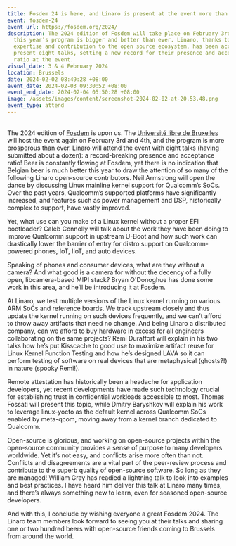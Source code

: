 ```yaml
---
title: Fosdem 24 is here, and Linaro is present at the event more than ever
event: fosdem-24
event_url: https://fosdem.org/2024/
description: The 2024 edition of Fosdem will take place on February 3rd-4th and
  this year’s program is bigger and better than ever. Linaro, thanks to its deep
  expertise and contribution to the open source ecosystem, has been accepted to
  present eight talks, setting a new record for their presence and acceptance
  ratio at the event.
visual_date: 3 & 4 February 2024
location: Brussels
date: 2024-02-02 08:49:28 +08:00
event_date: 2024-02-03 09:30:52 +08:00
event_end_date: 2024-02-04 05:50:28 +08:00
image: /assets/images/content/screenshot-2024-02-02-at-20.53.48.png
event_type: attend
---
```

\
The 2024 edition of [Fosdem](https://fosdem.org/2024/) is upon us. The [Université libre de Bruxelles](https://fosdem.org/2024/practical/transportation/) will host the event again on February 3rd and 4th, and the program is more prosperous than ever. Linaro will attend the event with eight talks (having submitted about a dozen): a record-breaking presence and acceptance ratio! Beer is constantly flowing at Fosdem, yet there is no indication that Belgian beer is much better this year to draw the attention of so many of the following Linaro open-source contributors. Neil Armstrong will open the dance by discussing Linux mainline kernel support for Qualcomm’s SoCs. Over the past years, Qualcomm’s supported platforms have significantly increased, and features such as power management and DSP, historically complex to support, have vastly improved. 

Yet, what use can you make of a Linux kernel without a proper EFI bootloader? Caleb Connolly will talk about the work they have been doing to improve Qualcomm support in upstream U-Boot and how such work can drastically lower the barrier of entry for distro support on Qualcomm-powered phones, IoT, IIoT, and auto devices.

Speaking of phones and consumer devices, what are they without a camera? And what good is a camera for without the decency of a fully open, libcamera-based MIPI stack? Bryan O'Donoghue has done some work in this area, and he’ll be introducing it at Fosdem.

At Linaro, we test multiple versions of the Linux kernel running on various ARM SoCs and reference boards. We track upstream closely and thus update the kernel running on such devices frequently, and we can’t afford to throw away artifacts that need no change. And being Linaro a distributed company, can we afford to buy hardware in excess for all engineers collaborating on the same projects? Remi Duraffort will explain in his two talks how he’s put Kisscache to good use to maximize artifact reuse for Linux Kernel Function Testing and how he’s designed LAVA so it can perform testing of software on real devices that are metaphysical (ghosts?!) in nature (spooky Remi!).

Remote attestation has historically been a headache for application developers, yet recent developments have made such technology crucial for establishing trust in confidential workloads accessible to most. Thomas Fossati will present this topic, while Dmitry Baryshkov will explain his work to leverage linux-yocto as the default kernel across Qualcomm SoCs enabled by meta-qcom, moving away from a kernel branch dedicated to Qualcomm.

Open-source is glorious, and working on open-source projects within the open-source community provides a sense of purpose to many developers worldwide. Yet it’s not easy, and conflicts arise more often than not. Conflicts and disagreements are a vital part of the peer-review process and contribute to the superb quality of open-source software. So long as they are managed! William Gray has readied a lightning talk to look into examples and best practices. I have heard him deliver this talk at Linaro many times, and there’s always something new to learn, even for seasoned open-source developers.

And with this, I conclude by wishing everyone a great Fosdem 2024. The Linaro team members look forward to seeing you at their talks and sharing one or two hundred beers with open-source friends coming to Brussels from around the world.